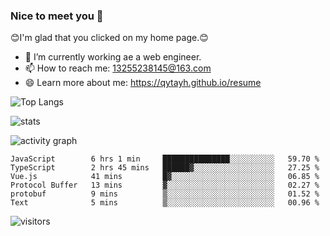 ### Nice to meet you 👋

😊I'm glad that you clicked on my home page.😊

- 🔭 I’m currently working ae a web engineer.
- 📫 How to reach me: 13255238145@163.com
- 😄 Learn more about me: https://qytayh.github.io/resume

![Top Langs](https://github-readme-stats.vercel.app/api/top-langs?username=qytayh) 

![stats](https://github-readme-stats.vercel.app/api?username=qytayh&show_icons=true&theme=radical&layout=compact)
	
![activity graph](https://activity-graph.herokuapp.com/graph?username=qytayh&theme=dracula)

<!--START_SECTION:waka-->

```text
JavaScript        6 hrs 1 min     ███████████████░░░░░░░░░░   59.70 %
TypeScript        2 hrs 45 mins   ██████▓░░░░░░░░░░░░░░░░░░   27.25 %
Vue.js            41 mins         █▓░░░░░░░░░░░░░░░░░░░░░░░   06.85 %
Protocol Buffer   13 mins         ▓░░░░░░░░░░░░░░░░░░░░░░░░   02.27 %
protobuf          9 mins          ▒░░░░░░░░░░░░░░░░░░░░░░░░   01.52 %
Text              5 mins          ▒░░░░░░░░░░░░░░░░░░░░░░░░   00.96 %
```

<!--END_SECTION:waka-->

![visitors](https://visitor-badge.glitch.me/badge?page_id=qytayh)


<!--
**qytayh/qytayh** is a ✨ _special_ ✨ repository because its `README.md` (this file) appears on your GitHub profile.

Here are some ideas to get you started:

- 🔭 I’m currently working on ...
- 🌱 I’m currently learning ...
- 👯 I’m looking to collaborate on ...
- 🤔 I’m looking for help with ...
- 💬 Ask me about ...
- 📫 How to reach me: ...
- 😄 Pronouns: ...
- ⚡ Fun fact: ...
-->
